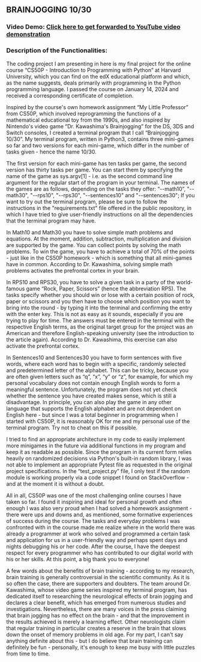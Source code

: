 ## BRAINJOGGING 10/30
### Video Demo: [Click here to get forwarded to YouTube video demonstration](https://youtu.be/beAnOuwHVKo?si=xuMmsgJK94PHVJB4)

### Description of the Functionalities:

The coding project I am presenting in here is my final project for the online course “CS50P - Introduction to Programming with Python” at Harvard University, which you can find on the edX educational platform and which, as the name suggests, deals primarily with programming in the Python programming language. I passed the course on January 14, 2024 and received a corresponding certificate of completion.

Inspired by the course's own homework assignment “My Little Professor” from CS50P, which involved reprogramming the functions of a mathematical educational toy from the 1990s, and also inspired by Nintendo's video game “Dr. Kawashima's Brainjogging” for the DS, 3DS and Switch consoles, I created a terminal program that I call “Brainjogging 10/30”. My terminal program, written in Python3, contains three mini-games so far and two versions for each mini-game, which differ in the number of tasks given - hence the name 10/30.

The first version for each mini-game has ten tasks per game, the second version has thirty tasks per game. You can start them by specifying the name of the game as sys.argv[1] - i.e. as the second command line argument for the regular start of the program in your terminal. The names of the games are as follows, depending on the tasks they offer: “--math10”, "--math30", "--rps10", "--rps30", "--sentences10" and "--sentences30"; If you want to try out the terminal program, please be sure to follow the instructions in the "requirements.txt" file offered in the public repository, in which I have tried to give user-friendly instructions on all the dependencies that the terminal program may have.

In Math10 and Math30 you have to solve simple math problems and equations. At the moment, addition, subtraction, multiplication and division are supported by the game. You can collect points by solving the math problems. To win the game, you have to achieve a total of 70% of the points - just like in the CS50P homework - which is something that all mini-games have in common. According to Dr. Kawashima, solving simple math problems activates the prefrontal cortex in your brain.

In RPS10 and RPS30, you have to solve a given task in a party of the world-famous game “Rock, Paper, Scissors” (hence the abbreviation RPS). The tasks specify whether you should win or lose with a certain position of rock, paper or scissors and you then have to choose which position you want to bring into the round - by typing it into the terminal and confirming the entry with the enter key. This is not as easy as it sounds, especially if you are trying to play for time. The answers must be entered in the terminal with the respective English terms, as the original target group for the project was an American and therefore English-speaking university (see the introduction to the article again). According to Dr. Kawashima, this exercise can also activate the prefrontal cortex.

In Sentences10 and Sentences30 you have to form sentences with five words, where each word has to begin with a specific, randomly selected and predetermined letter of the alphabet. This can be tricky, because you are often given letters such as “q”, “x”, “y” or “z”, for example, for which my personal vocabulary does not contain enough English words to form a meaningful sentence. Unfortunately, the program does not yet check whether the sentence you have created makes sense, which is still a disadvantage. In principle, you can also play the game in any other language that supports the English alphabet and are not dependent on English here - but since I was a total beginner in programming when I started with CS50P, it is reasonably OK for me and my personal use of the terminal program. Try not to cheat on this if possible.

I tried to find an appropriate architecture in my code to easily implement more minigames in the future via additional functions in my program and keep it as readable as possible. Since the program in its current form relies heavily on randomized decisions via Python's built-in random library, I was not able to implement an appropriate Pytest file as requested in the original project specifications. In the “test_project.py” file, I only test if the random module is working properly via a code snippet I found on StackOverflow - and at the moment it is without a doubt.

All in all, CS50P was one of the most challenging online courses I have taken so far. I found it inspiring and ideal for personal growth and often enough I was also very proud when I had solved a homework assignment - there were ups and downs and, as mentioned, some formative experiences of success during the course. The tasks and everyday problems I was confronted with in the course made me realize where in the world there was already a programmer at work who solved and programmed a certain task and application for us in a user-friendly way and perhaps spent days and nights debugging his or her code. After the course, I have the deepest respect for every programmer who has contributed to our digital world with his or her skills. At this point, a big thank you to everyone!

A few words about the benefits of brain training - according to my research, brain training is generally controversial in the scientific community. As it is so often the case, there are supporters and doubters. The team around Dr. Kawashima, whose video game series inspired my terminal program, has dedicated itself to researching the neurological effects of brain jogging and declares a clear benefit, which has emerged from numerous studies and investigations. Nevertheless, there are many voices in the press claiming that brain jogging has no effect on the brain - and that the improvement in the results achieved is merely a learning effect. Other neurologists claim that regular training in particular creates a reserve in the brain that slows down the onset of memory problems in old age. For my part, I can't say anything definite about this - but I do believe that brain training can definitely be fun - personally, it's enough to keep me busy with little puzzles from time to time.

